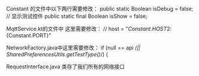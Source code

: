 Constant 的文件中以下两行需要修改：
    public static Boolean isDebug = false;
    // 显示测试控件
    public static final Boolean isShow = false;
    
MqttService.kt的文件中 这里需要修改：
    //        host = "${Constant.HOST2}:${Constant.PORT}"
    
    
NetworkFactory.java中这里需要修改：
        if (null == api /*|| SharedPreferencesUtils.getTestType()*/) {
        
        
        
        
RequestInterface.java 类存了我们所有的网络接口